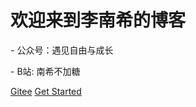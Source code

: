 # 欢迎来到李南希的博客

\- 公众号：遇见自由与成长

\- B站: 南希不加糖

[Gitee](https://gitee.com/li-nanxi/nancys-python-notes)
[Get Started](#linanxi-blog)